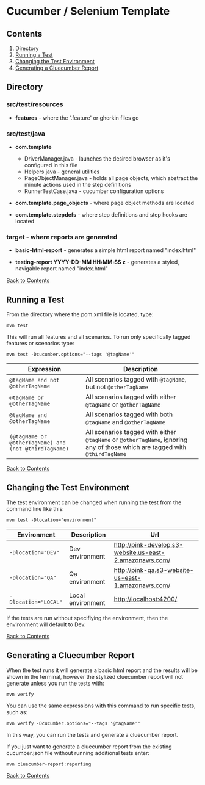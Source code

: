 
# Cucumber / Selenium Template

## Contents

1. [Directory](#directory)
2. [Running a Test](#running-a-test)
3. [Changing the Test Environment](#changing-the-test-environment)
4. [Generating a Cluecumber Report](#generating-a-cluecumber-report)

## Directory

### src/test/resources

* **features** - where the '.feature' or gherkin files go

### src/test/java

* **com.template**
  * DriverManager.java - launches the desired browser as it's configured in this file
  * Helpers.java - general utilities
  * PageObjectManager.java - holds all page objects, which abstract the minute actions used in the step definitions
  * RunnerTestCase.java - cucumber configuration options

* **com.template.page_objects** - where page object methods are located

* **com.template.stepdefs** - where step definitions and step hooks are located

### target - where reports are generated

* **basic-html-report** - generates a simple html report named "index.html"

* **testing-report YYYY-DD-MM HH:MM:SS z** - generates a styled, navigable report named "index.html"

[Back to Contents](#contents)

## Running a Test

  From the directory where the pom.xml file is located, type:
  
  ```mvn test```

  This will run all features and all scenarios. To run only specifically tagged features or scenarios type:

  ```mvn test -Dcucumber.options="--tags '@tagName'"```

  | Expression | Description |
  |------------|-------------|
  |```@tagName and not @otherTagName```| All scenarios tagged with ```@tagName```, but not ```@otherTagName``` |
  |```@tagName or @otherTagName```| All scenarios tagged with either ```@tagName``` or ```@otherTagName``` |
  |```@tagName and @otherTagName```| All scenarios tagged with both ```@tagName``` and ```@otherTagName```
  |```(@tagName or @otherTagName) and (not @thirdTagName)```| All scenarios tagged with either ```@tagName``` or ```@otherTagName```, ignoring any of those which are tagged with ```@thirdTagName```

  [Back to Contents](#contents)

## Changing the Test Environment

  The test environment can be changed when running the test from the command line like this:

  ```mvn test -Dlocation="environment"```

  | Environment | Description | Url |
  |-------------|-------------|------|
  |```-Dlocation="DEV"```| Dev environment | <http://pink-develop.s3-website.us-east-2.amazonaws.com/> |
  |```-Dlocation="QA"```| Qa environment | <http://pink-qa.s3-website-us-east-1.amazonaws.com/> |
  |```-Dlocation="LOCAL"```| Local environment | <http://localhost:4200/> |

  If the tests are run without specifiying the environment, then the environment will default to Dev.

  [Back to Contents](#contents)

## Generating a Cluecumber Report

  When the test runs it will generate a basic html report and the results will be shown in the terminal, however the stylized cluecumber report will not generate unless you run the tests with:

  ```mvn verify```

  You can use the same expressions with this command to run specific tests, such as:

  ```mvn verify -Dcucumber.options="--tags '@tagName'"```

  In this way, you can run the tests and generate a cluecumber report.
  
  If you just want to generate a cluecumber report from the existing cucumber.json file without running additional tests enter:

  ```mvn cluecumber-report:reporting```

  [Back to Contents](#contents)
